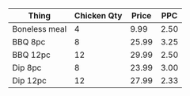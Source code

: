 | Thing         | Chicken Qty | Price | PPC  |
| ------------- | ----------- | ----- | ---- |
| Boneless meal | 4           | 9.99  | 2.50 |
| BBQ 8pc       | 8           | 25.99 | 3.25 |
| BBQ 12pc      | 12          | 29.99 | 2.50 |
| Dip 8pc       | 8           | 23.99 | 3.00 |
| Dip 12pc      | 12          | 27.99 | 2.33 |
<!-- TBLFM: $4=($3/$2);%.2f -->